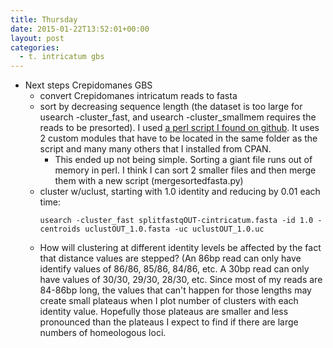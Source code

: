 ```yaml
---
title: Thursday
date: 2015-01-22T13:52:01+00:00
layout: post
categories:
  - t. intricatum gbs
---
```

  * Next steps Crepidomanes GBS
    * convert Crepidomanes intricatum reads to fasta
    * sort by decreasing sequence length (the dataset is too large for usearch -cluster\_fast, and usearch -cluster\_smallmem requires the reads to be presorted). I used [a perl script I found on github](https://github.com/jimhester/fasta_utilities/blob/master/scripts/sort.pl). It uses 2 custom modules that have to be located in the same folder as the script and many many others that I installed from CPAN.
      * This ended up not being simple. Sorting a giant file runs out of memory in perl. I think I can sort 2 smaller files and then merge them with a new script (mergesortedfasta.py)
    * cluster w/uclust, starting with 1.0 identity and reducing by 0.01 each time:
      ~~~
      usearch -cluster_fast splitfastqOUT-cintricatum.fasta -id 1.0 -centroids uclustOUT_1.0.fasta -uc uclustOUT_1.0.uc
      ~~~
    * How will clustering at different identity levels be affected by the fact that distance values are stepped? (An 86bp read can only have identify values of 86/86, 85/86, 84/86, etc. A 30bp read can only have values of 30/30, 29/30, 28/30, etc. Since most of my reads are 84-86bp long, the values that can't happen for those lengths may create small plateaus when I plot number of clusters with each identity value. Hopefully those plateaus are smaller and less pronounced than the plateaus I expect to find if there are large numbers of homeologous loci.
